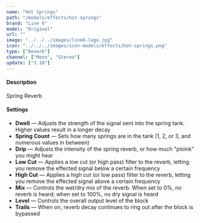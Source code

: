 ```yaml
---
name: "Hot Springs"
path: "/models/effects/hot-springs"
brand: "Line 6"
model: "Original"
url: ""
image: "../../../images/line6-logo.jpg"
icon: "../../../images/icon-models/effects/hot-springs.png"
type: ["Reverb"]
channel: ["Mono", "Stereo"]
update: ["3.10"]
---
```


#### Description

Spring Reverb

#### Settings

- **Dwell** — Adjusts the strength of the signal sent into the spring tank. Higher values result in a longer decay
- **Spring Count** — Sets how many springs are in the tank (1, 2, or 3, and numerous values in between)
- **Drip** — Adjusts the intensity of the spring reverb, or how much "ploink" you might hear
- **Low Cut** — Applies a low cut (or high pass) filter to the reverb, letting you remove the effected signal below a certain frequency
- **High Cut** — Applies a high cut (or low pass) filter to the reverb, letting you remove the effected signal above a certain frequency
- **Mix** — Controls the wet/dry mix of the reverb. When set to 0%, no reverb is heard; when set to 100%, no dry signal is heard
- **Level** — Controls the overall output level of the block
- **Trails** — When on, reverb decay continues to ring out after the block is bypassed
